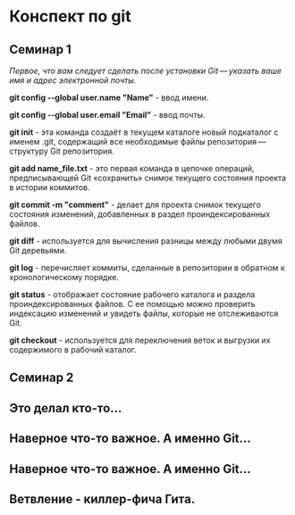 # Конспект по git
 
## Cеминар 1

*Первое, что вам следует сделать после установки Git — указать ваше имя и адрес электронной почты.*

**git config --global user.name "Name"** - ввод имени.

**git config --global user.email "Email"** - ввод почты.

**git init** - эта команда создаёт в текущем каталоге новый подкаталог с именем .git, содержащий все необходимые файлы репозитория — структуру Git репозитория.

**git add name_file.txt** - это первая команда в цепочке операций, предписывающей Git «сохранить» снимок текущего состояния проекта в истории коммитов. 

**git commit -m "comment"** - делает для проекта снимок текущего состояния изменений, добавленных в раздел проиндексированных файлов.

**git diff** - используется для вычисления разницы между любыми двумя Git деревьями.

**git log** - перечисляет коммиты, сделанные в репозитории в обратном к хронологическому порядке.

**git status** - отображает состояние рабочего каталога и раздела проиндексированных файлов. С ее помощью можно проверить индексацию изменений и увидеть файлы, которые не отслеживаются Git.

**git checkout** - используется для переключения веток и выгрузки их содержимого в рабочий каталог.
 
## Семинар 2

## Это делал кто-то...

## Наверное что-то важное. А именно Git...
 
## Наверное что-то важное. А именно Git...

## Ветвление - киллер-фича Гита.
